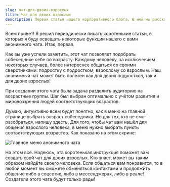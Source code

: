 ```yaml
---
slug: чат-для-двоих-взрослых
title: Чат для двоих взрослых
description: Первая статья нашего корпоративного блога. В ней мы рассказываем о том, что наш анонимный чат предназначен и для общения двоих взрослых.
---
```


Всем привет! Я решил периодически писать коротенькие статьи, в которых я буду освещать некоторые функции нашего с вами анонимного чата. Итак, первая.

Как вы уже успели заметить, этот чат позволяет подобрать собеседнике себе по возрасту. Каждому человеку, за исключением некоторых случаев, более интереснее общаться со своими сверстниками: подростку с подростком, взрослому со взрослым. Наш анонимный чат может быть полезен как для двоих подростков, так и для двоих взрослых!

При создании этого чата была задача разделить аудиторию на возрастные группы. Шаг был выбран оптимально с учётом развития и мировоззрения людей соответствующих возрастов.

Думаю, интуитивно всем будет понятно, как в меню на главной странице выбрать возраст собеседника. Но для тех, кто не смог разобраться, напишу здесть. Для того, чтобы чат вам нашёл для общения взрослого человека, в меню нужно выбрать пункты соответствующих возрастов. Как показано на этом скрине:

![Главное меню анонимного чата](/img/blog/adult-menu.png 'Анонимный чат')

На этом всё. Надеюсь, эта коротенькая инструкция поможет вам создать свой чат для двоих взрослых. Кто знает, может вы таким образом найдёте своего человека. Если общаться вам понравится, то в любой момент вы сможете обменяться контактами и продолжить общение либо в соцсетях, либо в мессенджерах, либо в реале! Создатели этого чата будут только рады!
